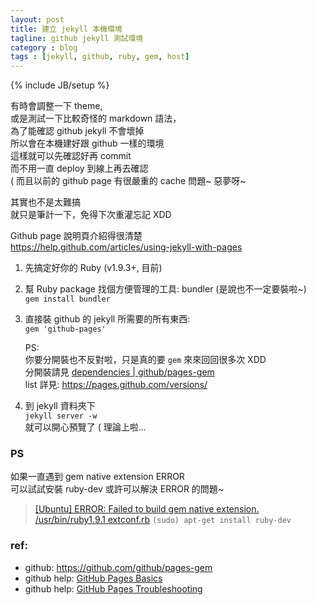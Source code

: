 ```yaml
---
layout: post
title: 建立 jekyll 本機環境
tagline: github jekyll 測試環境
category : blog
tags : [jekyll, github, ruby, gem, host]
---
```

{% include JB/setup %}

有時會調整一下 theme,  
或是測試一下比較奇怪的 markdown 語法，  
為了能確認 github jekyll 不會壞掉  
所以會在本機建好跟 github 一樣的環境  
這樣就可以先確認好再 commit  
而不用一直 deploy 到線上再去確認  
( 而且以前的 github page 有很嚴重的 cache 問題~  惡夢呀~

其實也不是太難搞  
就只是筆計一下，免得下次重灌忘記 XDD

Github page 說明頁介紹得很清楚  
<https://help.github.com/articles/using-jekyll-with-pages>

1. 先搞定好你的 Ruby (v1.9.3+, 目前)
2. 幫 Ruby package 找個方便管理的工具: bundler (是說也不一定要裝啦~)  
    `gem install bundler`
3. 直接裝 github 的 jekyll 所需要的所有東西:  
    `gem 'github-pages'`  

    PS:  
    你要分開裝也不反對啦，只是真的要 `gem` 來來回回很多次 XDD  
    分開裝請見 [dependencies | github/pages-gem](https://github.com/github/pages-gem#2-dependencies)  
    list 詳見: <https://pages.github.com/versions/>

4. 到 jekyll 資料夾下  
    `jekyll server -w`  
    就可以開心預覽了 ( 理論上啦...

### PS

如果一直遇到 gem native extension ERROR  
可以試試安裝 ruby-dev 或許可以解決 ERROR 的問題~

> [[Ubuntu] ERROR: Failed to build gem native extension. /usr/bin/ruby1.9.1 extconf.rb](http://hire.chrisjlee.net/node/229)
> `(sudo) apt-get install ruby-dev`

### ref:

+ github: <https://github.com/github/pages-gem>
+ github help: [GitHub Pages Basics](https://help.github.com/categories/20/articles)
+ github help: [GitHub Pages Troubleshooting](https://help.github.com/categories/96/articles)
